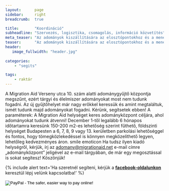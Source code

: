 ```yaml
---
layout:      page
sidebar:     right
breadcrumb:  true

title:       "Koordináció"
subheadline: "Szervezés, logisztika, csomagolás, információ közvetítés"
meta_teaser: "Az adományok kiszállítására az elosztópontokhoz és a menekülttáborokba, raktárakba pakolni, csomagokat porciózni várunk segítőket."
teaser:      "Az adományok kiszállítására az elosztópontokhoz és a menekülttáborokba, raktárakba pakolni, csomagokat porciózni várunk segítőket."
header:
   image_fullwidth: "header.jpg"
   
categories:
    - "segits"

tags:
    - raktár
---
```

A Migration Aid Verseny utca 10. szám alatti adománygyűjtő központja megszűnt, ezért tárgyi és élelmiszer adományokat most nem tudunk fogadni.  Az új gyűjtőhelyet már nagy erőkkel keressük és amint megtaláltuk, ismét tudunk majd adományokat fogadni. Kérünk, segítsetek ebben! 
A paraméterek:
A Migration Aid helységet keres adományközpont céljára, ahol adományokat tudunk átvenni!
December 1-től legalább 6 hónapos időtartamra keresünk 150-200 m2-es lehetőség szerint fűthető, földszinti helységet Budapesten a 6, 7, 8, 9 vagy 13. kerületben parkolási lehetőséggel és fontos, hogy tömegközlekedéssel is könnyen megközelíthető legyen, lehetőleg kedvezményes áron.
smile emoticon
Ha tudsz ilyen kiadó helységről, kérjük, írj az adomany@migrationaid.net e-mail címre „adományközpont” jeligével az e-mail tárgyában, de már egy megosztással is sokat segítesz!
Köszönjük!


{% include alert text='Ha szeretnél segíteni, kérjük a <a href="https://www.facebook.com/migrationaid.org"><b>facebook-oldalunkon</b></a> keresztül lépj velünk kapcsolatba!' %}



<form action="https://www.paypal.com/cgi-bin/webscr" method="post" target="_top">
<input type="hidden" name="cmd" value="_s-xclick">
<input type="hidden" name="hosted_button_id" value="43CN4MWABH62J">
<input type="image" src="https://www.paypalobjects.com/en_US/i/btn/btn_donateCC_LG.gif" border="0" name="submit" alt="PayPal - The safer, easier way to pay online!">
<img alt="" border="0" src="https://www.paypalobjects.com/en_US/i/scr/pixel.gif" width="1" height="1">
</form>
